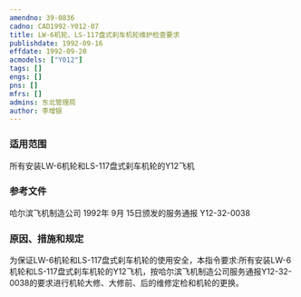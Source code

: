```yaml
---
amendno: 39-0836  
cadno: CAD1992-Y012-07  
title: LW-6机轮、LS-117盘式刹车机轮维护检查要求  
publishdate: 1992-09-16  
effdate: 1992-09-20  
acmodels: ["Y012"]  
tags: []  
engs: []  
pns: []  
mfrs: []  
admins: 东北管理局  
author: 李增银  
---
```

  
### 适用范围  
所有安装LW-6机轮和LS-117盘式刹车机轮的Y12飞机  
  
<!--more-->  
### 参考文件  
哈尔滨飞机制造公司 1992年 9月 15日颁发的服务通报 Y12-32-0038  
  
### 原因、措施和规定  
为保证LW-6机轮和LS-117盘式刹车机轮的使用安全，本指令要求:所有安装LW-6机轮和LS-117盘式刹车机轮的Y12飞机，按哈尔滨飞机制造公司服务通报Y12-32-0038的要求进行机轮大修、大修前、后的维修定检和机轮的更换。  
